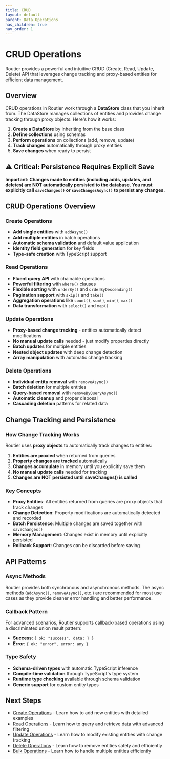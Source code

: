 ```yaml
---
title: CRUD
layout: default
parent: Data Operations
has_children: true
nav_order: 1
---
```


# CRUD Operations

Routier provides a powerful and intuitive CRUD (Create, Read, Update, Delete) API that leverages change tracking and proxy-based entities for efficient data management.

## Overview

CRUD operations in Routier work through a **DataStore** class that you inherit from. The DataStore manages collections of entities and provides change tracking through proxy objects. Here's how it works:

1. **Create a DataStore** by inheriting from the base class
2. **Define collections** using schemas
3. **Perform operations** on collections (add, remove, update)
4. **Track changes** automatically through proxy entities
5. **Save changes** when ready to persist

## ⚠️ Critical: Persistence Requires Explicit Save

**Important: Changes made to entities (including adds, updates, and deletes) are NOT automatically persisted to the database. You must explicitly call `saveChanges()` or `saveChangesAsync()` to persist any changes.**

## CRUD Operations Overview

### Create Operations

- **Add single entities** with `addAsync()`
- **Add multiple entities** in batch operations
- **Automatic schema validation** and default value application
- **Identity field generation** for key fields
- **Type-safe creation** with TypeScript support

### Read Operations

- **Fluent query API** with chainable operations
- **Powerful filtering** with `where()` clauses
- **Flexible sorting** with `orderBy()` and `orderByDescending()`
- **Pagination support** with `skip()` and `take()`
- **Aggregation operations** like `count()`, `sum()`, `min()`, `max()`
- **Data transformation** with `select()` and `map()`

### Update Operations

- **Proxy-based change tracking** - entities automatically detect modifications
- **No manual update calls** needed - just modify properties directly
- **Batch updates** for multiple entities
- **Nested object updates** with deep change detection
- **Array manipulation** with automatic change tracking

### Delete Operations

- **Individual entity removal** with `removeAsync()`
- **Batch deletion** for multiple entities
- **Query-based removal** with `removeByQueryAsync()`
- **Automatic cleanup** and proper disposal
- **Cascading deletion** patterns for related data

## Change Tracking and Persistence

### How Change Tracking Works

Routier uses **proxy objects** to automatically track changes to entities:

1. **Entities are proxied** when returned from queries
2. **Property changes are tracked** automatically
3. **Changes accumulate** in memory until you explicitly save them
4. **No manual update calls** needed for tracking
5. **Changes are NOT persisted until saveChanges() is called**

### Key Concepts

- **Proxy Entities**: All entities returned from queries are proxy objects that track changes
- **Change Detection**: Property modifications are automatically detected and recorded
- **Batch Persistence**: Multiple changes are saved together with `saveChanges()`
- **Memory Management**: Changes exist in memory until explicitly persisted
- **Rollback Support**: Changes can be discarded before saving

## API Patterns

### Async Methods

Routier provides both synchronous and asynchronous methods. The async methods (`addAsync()`, `removeAsync()`, etc.) are recommended for most use cases as they provide cleaner error handling and better performance.

### Callback Pattern

For advanced scenarios, Routier supports callback-based operations using a discriminated union result pattern:

- **Success**: `{ ok: "success", data: T }`
- **Error**: `{ ok: "error", error: any }`

### Type Safety

- **Schema-driven types** with automatic TypeScript inference
- **Compile-time validation** through TypeScript's type system
- **Runtime type checking** available through schema validation
- **Generic support** for custom entity types

## Next Steps

- [Create Operations](create.md) - Learn how to add new entities with detailed examples
- [Read Operations](read.md) - Learn how to query and retrieve data with advanced filtering
- [Update Operations](update.md) - Learn how to modify existing entities with change tracking
- [Delete Operations](delete.md) - Learn how to remove entities safely and efficiently
- [Bulk Operations](bulk/README.md) - Learn how to handle multiple entities efficiently
